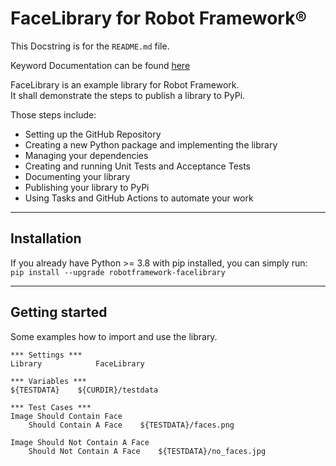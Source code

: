 
# FaceLibrary for Robot Framework®
This Docstring is for the `README.md` file.

Keyword Documentation can be found [here](https://manykarim.github.io/robotframework-facelibrary/facelibrary.html)

FaceLibrary is an example library for Robot Framework.  
It shall demonstrate the steps to publish a library to PyPi.  

Those steps include:

* Setting up the GitHub Repository
* Creating a new Python package and implementing the library
* Managing your dependencies
* Creating and running Unit Tests and Acceptance Tests
* Documenting your library
* Publishing your library to PyPi
* Using Tasks and GitHub Actions to automate your work

---
## Installation
If you already have Python >= 3.8 with pip installed, you can simply run:  
`pip install --upgrade robotframework-facelibrary`

---
## Getting started
Some examples how to import and use the library.

``` robotframework
*** Settings ***
Library            FaceLibrary

*** Variables ***
${TESTDATA}    ${CURDIR}/testdata

*** Test Cases ***
Image Should Contain Face
    Should Contain A Face    ${TESTDATA}/faces.png

Image Should Not Contain A Face
    Should Not Contain A Face    ${TESTDATA}/no_faces.jpg
```

